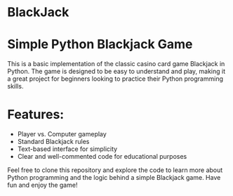 # BlackJack

# Simple Python Blackjack Game

This is a basic implementation of the classic casino card game Blackjack in Python. The game is designed to be easy to understand and play, making it a great project for beginners looking to practice their Python programming skills.

# Features:

* Player vs. Computer gameplay
* Standard Blackjack rules
* Text-based interface for simplicity
* Clear and well-commented code for educational purposes

Feel free to clone this repository and explore the code to learn more about Python programming and the logic behind a simple Blackjack game. Have fun and enjoy the game!
